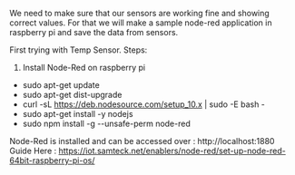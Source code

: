 We need to make sure that our sensors are working fine and showing correct values.
For that we will make a sample node-red application in raspberry pi and save the data from sensors.

First trying with Temp Sensor.
Steps:
1. Install Node-Red on raspberry pi
- sudo apt-get update
- sudo apt-get dist-upgrade
- curl -sL https://deb.nodesource.com/setup_10.x | sudo -E bash -
- sudo apt-get install -y nodejs
- sudo npm install -g --unsafe-perm node-red

Node-Red is installed and can be accessed over : http://localhost:1880
Guide Here : https://iot.samteck.net/enablers/node-red/set-up-node-red-64bit-raspberry-pi-os/
